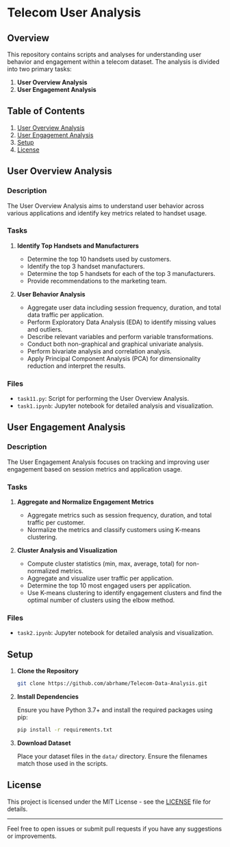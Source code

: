 # Telecom User Analysis

## Overview

This repository contains scripts and analyses for understanding user behavior and engagement within a telecom dataset. The analysis is divided into two primary tasks:

1. **User Overview Analysis**
2. **User Engagement Analysis**

## Table of Contents

1. [User Overview Analysis](#user-overview-analysis)
2. [User Engagement Analysis](#user-engagement-analysis)
3. [Setup](#setup)
5. [License](#license)

## User Overview Analysis

### Description

The User Overview Analysis aims to understand user behavior across various applications and identify key metrics related to handset usage. 

### Tasks

1. **Identify Top Handsets and Manufacturers**
   - Determine the top 10 handsets used by customers.
   - Identify the top 3 handset manufacturers.
   - Determine the top 5 handsets for each of the top 3 manufacturers.
   - Provide recommendations to the marketing team.

2. **User Behavior Analysis**
   - Aggregate user data including session frequency, duration, and total data traffic per application.
   - Perform Exploratory Data Analysis (EDA) to identify missing values and outliers.
   - Describe relevant variables and perform variable transformations.
   - Conduct both non-graphical and graphical univariate analysis.
   - Perform bivariate analysis and correlation analysis.
   - Apply Principal Component Analysis (PCA) for dimensionality reduction and interpret the results.

### Files

- `task11.py`: Script for performing the User Overview Analysis.
- `task1.ipynb`: Jupyter notebook for detailed analysis and visualization.

## User Engagement Analysis

### Description

The User Engagement Analysis focuses on tracking and improving user engagement based on session metrics and application usage.

### Tasks

1. **Aggregate and Normalize Engagement Metrics**
   - Aggregate metrics such as session frequency, duration, and total traffic per customer.
   - Normalize the metrics and classify customers using K-means clustering.

2. **Cluster Analysis and Visualization**
   - Compute cluster statistics (min, max, average, total) for non-normalized metrics.
   - Aggregate and visualize user traffic per application.
   - Determine the top 10 most engaged users per application.
   - Use K-means clustering to identify engagement clusters and find the optimal number of clusters using the elbow method.

### Files

- `task2.ipynb`: Jupyter notebook for detailed analysis and visualization.

## Setup

1. **Clone the Repository**

   ```bash
   git clone https://github.com/abrhame/Telecom-Data-Analysis.git
   ```

2. **Install Dependencies**

   Ensure you have Python 3.7+ and install the required packages using pip:

   ```bash
   pip install -r requirements.txt
   ```

3. **Download Dataset**

   Place your dataset files in the `data/` directory. Ensure the filenames match those used in the scripts.


## License

This project is licensed under the MIT License - see the [LICENSE](LICENSE) file for details.

---

Feel free to open issues or submit pull requests if you have any suggestions or improvements.
```